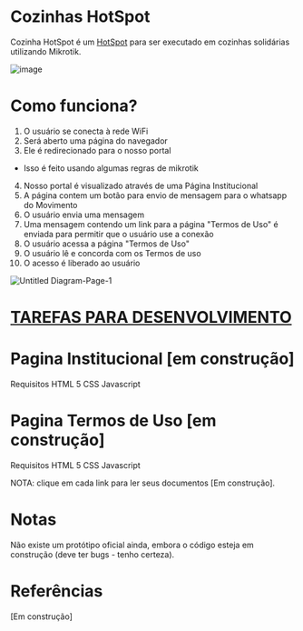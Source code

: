 # Cozinhas HotSpot
Cozinha HotSpot é um [HotSpot](https://en.wikipedia.org/wiki/Captive_portal ) para ser executado em cozinhas solidárias utilizando Mikrotik.

![image](https://user-images.githubusercontent.com/26493929/143506714-d9248ad9-6bd1-409e-b21a-123b44551a8d.png)



# Como funciona?
1) O usuário se conecta à rede WiFi
2) Será aberto uma página do navegador
3) Ele é redirecionado para o nosso portal
* Isso é feito usando algumas regras de mikrotik
4) Nosso portal é visualizado através de uma Página Institucional
5) A página contem um botão para envio de mensagem para o whatsapp do Movimento
6) O usuário envia uma mensagem
7) Uma mensagem contendo um link para a página "Termos de Uso" é enviada para permitir que o usuário use a conexão
8) O usuário acessa a página "Termos de Uso"
9) O usuário lê e concorda com os Termos de uso
10) O acesso é liberado ao usuário

![Untitled Diagram-Page-1](https://user-images.githubusercontent.com/26493929/143511472-d60bd220-210f-4a0c-bc9d-93fc1886c41f.jpg)


# [TAREFAS PARA DESENVOLVIMENTO](blob/main/TAREFAS)


# Pagina Institucional [em construção]
Requisitos
HTML 5
CSS
Javascript

# Pagina Termos de Uso [em construção]
Requisitos
HTML 5
CSS
Javascript

NOTA: clique em cada link para ler seus documentos [Em construção].

# Notas
Não existe um protótipo oficial ainda, embora o código esteja em construção (deve ter bugs - tenho certeza).

# Referências
[Em construção]
